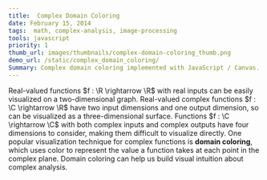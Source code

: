 ```yaml
---
title:  Complex Domain Coloring
date: February 15, 2014
tags:  math, complex-analysis, image-processing
tools: javascript
priority: 1
thumb_url: images/thumbnails/complex-domain-coloring_thumb.png
demo_url: /static/complex_domain_coloring/
Summary: Complex domain coloring implemented with JavaScript / Canvas.
---
```


Real-valued functions $f : \R \rightarrow \R$ with real inputs can be easily visualized on a two-dimensional graph.  Real-valued complex functions $f : \C \rightarrow \R$ have two input dimensions and one output dimension, so can be visualized as a three-dimensional surface.  Functions $f : \C \rightarrow \C$ with both complex inputs and complex outputs have four dimensions to consider, making them difficult to visualize directly.  One popular visualization technique for complex functions is **domain coloring**, which uses color to represent the value a function takes at each point in the complex plane.  Domain coloring can help us build visual intuition about complex analysis.